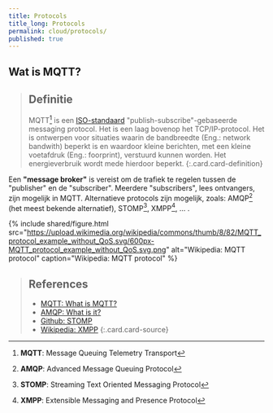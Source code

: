 ```yaml
---
title: Protocols
title_long: Protocols
permalink: cloud/protocols/
published: true
---
```


Wat is MQTT?
------------

> Definitie
> ---
> MQTT[^MQTT] is een [ISO-standaard](https://en.wikipedia.org/wiki/International_Organization_for_Standardization) "publish-subscribe"-gebaseerde messaging protocol. Het is een laag bovenop het TCP/IP-protocol. Het is ontwerpen voor situaties waarin de bandbreedte (Eng.: network bandwith) beperkt is en waardoor kleine berichten, met een kleine voetafdruk (Eng.: foorprint), verstuurd kunnen worden. Het energieverbruik wordt mede hierdoor beperkt.
{:.card.card-definition}

Een **"message broker"** is vereist om de trafiek te regelen tussen de "publisher" en de "subscriber". Meerdere "subscribers", lees ontvangers, zijn mogelijk in MQTT. Alternatieve protocols zijn mogelijk, zoals: AMQP[^AMQP] (het meest bekende alternatief), STOMP[^STOMP], XMPP[^XMPP], ... .

{% include shared/figure.html src="https://upload.wikimedia.org/wikipedia/commons/thumb/8/82/MQTT_protocol_example_without_QoS.svg/600px-MQTT_protocol_example_without_QoS.svg.png" alt="Wikipedia: MQTT protocol" caption="Wikipedia: MQTT protocol" %}

[^MQTT]: **MQTT**: Message Queuing Telemetry Transport
[^AMQP]: **AMQP**: Advanced Message Queuing Protocol
[^STOMP]: **STOMP**: Streaming Text Oriented Messaging Protocol
[^XMPP]: **XMPP**: Extensible Messaging and Presence Protocol

> References
> ---
> - [MQTT: What is MQTT?](http://mqtt.org/)
> - [AMQP: What is it?](https://www.amqp.org/)
> - [Github: STOMP](https://stomp.github.io/)
> - [Wikipedia: XMPP](https://en.wikipedia.org/wiki/XMPP)
{:.card.card-source}